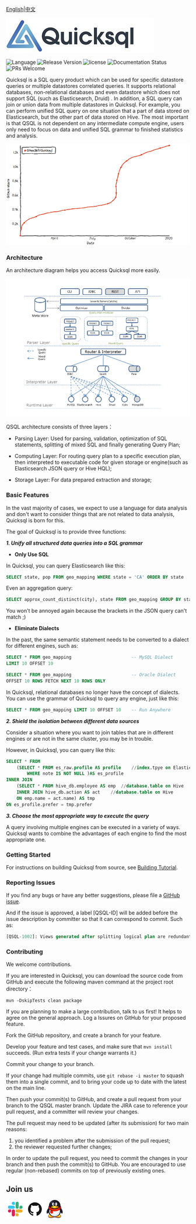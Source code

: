 [English](./index.md)|[中文](zh/index.md)

![200_200](images/logo.jpeg)

![Language](https://img.shields.io/github/languages/top/qihoo360/quicksql?style=flat)
![Release Version](https://img.shields.io/github/v/release/Qihoo360/quicksql)
![license](https://img.shields.io/badge/license-MIT-blue.svg?style=flat)
![Documentation Status](https://readthedocs.org/projects/quicksql/badge/?version=latest)
![PRs Welcome](https://img.shields.io/badge/PRs-welcome-brightgreen.svg)

Quicksql is a SQL query product which can be used for specific datastore queries or multiple datastores correlated queries.  It supports relational databases, non-relational databases and even datastore which does not support SQL (such as Elasticsearch, Druid) . In addition, a SQL query can join or union data from multiple datastores in Quicksql. For example, you can perform unified SQL query on one situation that a part of data stored on Elasticsearch, but the other part of data stored on Hive. The most important is that QSQL is not dependent on any intermediate compute engine, users only need to focus on data and unified SQL grammar to finished statistics and analysis.

[![Star-History](images/star-history.png)](https://star-history.t9t.io/#Qihoo360/Quicksql)

### Architecture

An architecture diagram helps you access Quicksql more easily.

![1540973404791](images/p1.png)

QSQL architecture consists of three layers：

- Parsing  Layer: Used for parsing, validation, optimization of SQL  statements, splitting of mixed SQL and finally generating Query Plan;

- Computing Layer: For routing query plan to a  specific execution plan, then interpreted to executable code for given  storage or engine(such as Elasticsearch JSON query or Hive HQL);

- Storage Layer: For data prepared extraction and storage;

### Basic Features

In the vast majority of cases, we expect to use a language for data analysis and don't want to consider things that are not related to data analysis, Quicksql is born for this.

The goal of Quicksql is to provide three functions: 

***1. Unify all structured data queries into a SQL grammar***

- **Only Use SQL**

In Quicksql, you can query Elasticsearch like this:

``````sql
SELECT state, pop FROM geo_mapping WHERE state = 'CA' ORDER BY state
``````

Even an aggregation query:

``````sql
SELECT approx_count_distinct(city), state FROM geo_mapping GROUP BY state LIMIT 10
``````

You won't be annoyed again because the brackets in the JSON query can't match ;)

- **Eliminate Dialects**

In the past, the same semantic statement needs to be converted to a dialect for different engines, such as:

```sql
SELECT * FROM geo_mapping                       -- MySQL Dialect
LIMIT 10 OFFSET 10                              
```

``````sql
SELECT * FROM geo_mapping                       -- Oracle Dialect
OFFSET 10 ROWS FETCH NEXT 10 ROWS ONLY          
``````

In Quicksql, relational databases no longer have the concept of dialects. You can use the grammar of Quicksql to query any engine, just like this:

```sql
SELECT * FROM geo_mapping LIMIT 10 OFFSET 10    -- Run Anywhere
```

***2. Shield the isolation between different data sources***

Consider a situation where you want to join tables that are in different engines or are not in the same cluster, you may be in trouble.

However, in Quicksql, you can query like this:

``````sql
SELECT * FROM 
    (SELECT * FROM es_raw.profile AS profile    //index.tpye on Elasticsearch 
        WHERE note IS NOT NULL )AS es_profile
INNER JOIN 
    (SELECT * FROM hive_db.employee AS emp  //database.table on Hive
    INNER JOIN hive_db.action AS act    //database.table on Hive
    ON emp.name = act.name) AS tmp 
ON es_profile.prefer = tmp.prefer
``````

***3. Choose the most appropriate way to execute the query***

A query involving multiple engines can be executed in a variety of ways. Quicksql wants to combine the advantages of each engine to find the most appropriate one. 

### Getting Started

For instructions on building Quicksql from source, see [Building Tutorial](./doc/BUILD_doc.md).

### Reporting Issues

If you find any bugs or have any better suggestions, please file a [GitHub issue](https://github.com/Qihoo360/Quicksql/issues).

And if the issue is approved, a label [QSQL-ID] will be added before the issue description by committer so that it can correspond to commit. Such as: 

```sql
[QSQL-1002]: Views generated after splitting logical plan are redundant.
```

### Contributing

We welcome contributions.

If you are interested in Quicksql, you can download the source code from GitHub and execute the following maven command at the project root directory：

```shell
mvn -DskipTests clean package
```

If you are planning to make a large contribution, talk to us first! It helps to agree on the general approach. Log a Issures on GitHub for your proposed feature.

Fork the GitHub repository, and create a branch for your feature.

Develop your feature and test cases, and make sure that `mvn install` succeeds. (Run extra tests if your change warrants it.)

Commit your change to your branch.

If your change had multiple commits, use `git rebase -i master` to squash them into a single commit, and to bring your code up to date with the latest on the main line.

Then push your commit(s) to GitHub, and create a pull request from your branch to the QSQL master branch. Update the JIRA case to reference your pull request, and a committer will review your changes.

The pull request may need to be updated (after its submission) for two main reasons:

1. you identified a problem after the submission of the pull request;
2. the reviewer requested further changes;

In order to update the pull request, you need to commit the changes in your branch and then push the commit(s) to GitHub. You are encouraged to use regular (non-rebased) commits on top of previously existing ones.

## Join us

[![Slack](images/slack.png)](https://join.slack.com/t/quicksql/shared_invite/enQtODkwMzM0Njc3NTExLWQxNjRlY2M5YTlkMTk4OTM2YzhjMjUxYTUyN2VlNzJlNzQwM2E4YjkxNzA4MDllODg5NWUxNDY4MTMyMzczMWI)
[![Github](images/github.png)](https://github.com/qihoo360/Quicksql/issues)
[![QQ](images/qq.png)](https://jq.qq.com/?_wv=1027&k=5782R6F)